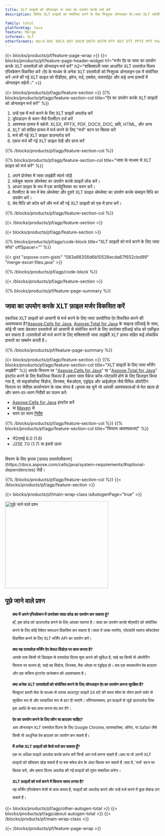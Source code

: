 ```yaml
---
title: XLT फ़ाइलों को ऑनलाइन या जावा का उपयोग करके मर्ज करें
description: विभिन्न XLT फ़ाइलों को संयोजित करने के लिए निःशुल्क ऑनलाइन ऐप।जावा XLT वर्कशीट को अन्य प्रारूपों में मर्ज करने के लिए लाइब्रेरी कोड को मर्ज कर रहा है।

family: total
platformtag: Java
feature: Merge
informat: XLT
otherformats: Word DOC DOCX DOT DOCM DOTX DOTM RTF ODT OTT PPTX PPT Powerpoint PPS PPSX PPSM POTM ODP OTP POT PPTM POTX PDF GIF JPG JPEG PNG TIFF IMAGE BMP Excel XLS XLSX ODS TSV XLSB XLSM XLT XLTM XLTX
---
```

{{< blocks/products/pf/feature-page-wrap >}}
{{< blocks/products/pf/feature-page-header-widget h1="मर्जर ऐप या जावा का उपयोग करके XLT दस्तावेज़ों को ऑनलाइन मर्ज करें" h2="शक्तिशाली जावा आधारित XLT दस्तावेज़ विलय एप्लिकेशन विकसित करें।ऐप के माध्यम से अनेक XLT दस्तावेज़ों को निःशुल्क ऑनलाइन एक में संयोजित करें।मर्ज की गई XLT फ़ाइल को पीडीएफ, इमेज, वर्ड, एक्सेल, पावरपॉइंट और कई अन्य प्रारूपों में ऑनलाइन सहेजें।" >}}


{{< blocks/products/pf/agp/feature-section >}}
{{% blocks/products/pf/agp/feature-section-col title="ऐप का उपयोग करके XLT फ़ाइलों को ऑनलाइन मर्ज करें" %}}

1. उन्हें एक में मर्ज करने के लिए XLT फ़ाइलें अपलोड करें
1. ड्रॉपडाउन से चयन जैसे पैरामीटर दर्ज करें
1. आवश्यक प्रारूप में सहेजें: XLSX, PPTX, PDF, DOCX, DOC, छवि, HTML, और अन्य
1. XLT को वांछित प्रारूप में मर्ज करने के लिए "मर्ज" बटन पर क्लिक करें
1. मर्ज की गई XLT फ़ाइल डाउनलोड करें
1. एकल मर्ज की गई XLT फ़ाइल देखें और प्राप्त करें

{{% /blocks/products/pf/agp/feature-section-col %}}

{{% blocks/products/pf/agp/feature-section-col title="जावा के माध्यम से XLT फ़ाइल को मर्ज करें" %}}

1. अपने प्रोजेक्ट में जावा लाइब्रेरी संदर्भ जोड़ें
1. वर्कबुक क्लास ऑब्जेक्ट का उपयोग करके फ़ाइलें लोड करें।
1. आधार फ़ाइल के रूप में एक कार्यपुस्तिका का चयन करें।
1. पैरामीटर के रूप में बेस ऑब्जेक्ट और दूसरे XLT फ़ाइल ऑब्जेक्ट का उपयोग करके कंबाइन विधि का उपयोग करें।
1. सेव विधि को कॉल करें और मर्ज की गई XLT फ़ाइलों को एक में प्राप्त करें।

{{% /blocks/products/pf/agp/feature-section-col %}}

{{< /blocks/products/pf/agp/feature-section >}}

{{< blocks/products/pf/agp/feature-section >}}

{{% blocks/products/pf/agp/code-block title="XLT फ़ाइलों को मर्ज करने के लिए जावा कोड" offSpacer="" %}}

{{< gist "aspose-com-gists" "083a98356d6b10526ecda67f652cbd99" "merge-excel-files.java" >}}

{{% /blocks/products/pf/agp/code-block %}}

{{< /blocks/products/pf/agp/feature-section >}}

{{% blocks/products/pf/feature-page-summary %}}


<h2>जावा का उपयोग करके XLT फ़ाइल मर्जर विकसित करें</h2>

एकाधिक XLT फ़ाइलों को आसानी से मर्ज करने के लिए जावा उपयोगिता ऐप विकसित करने की आवश्यकता है?[Aspose.Cells for Java](https://products.aspose.com/cells/hi/java/), [Aspose.Total for Java](https://products.aspose.com/total/hi/java/) के चाइल्ड एपीआई के साथ, कोई भी जावा डेवलपर दस्तावेजों को आसानी से संयोजित करने के लिए उपरोक्त एपीआई कोड को एकीकृत कर सकता है।दस्तावेज़ों को मर्ज करने के लिए शक्तिशाली जावा लाइब्रेरी XLT प्रारूप सहित कई लोकप्रिय प्रारूपों का समर्थन करती है।<br />

{{% /blocks/products/pf/feature-page-summary %}}

{{< blocks/products/pf/agp/feature-section >}}
{{% blocks/products/pf/agp/feature-section-col title="XLT फ़ाइलों के लिए जावा मर्जिंग लाइब्रेरी" %}}
आपके सिस्टम पर "[Aspose.Cells for Java](https://products.aspose.com/cells/hi/java/)" या "[Aspose.Total for Java](https://products.aspose.com/total/hi/java/)" इंस्टॉल करने के लिए वैकल्पिक विकल्प हैं।हमारा जावा पैकेज क्रॉस-प्लेटफ़ॉर्म होने के लिए डिज़ाइन किया गया है, जो माइक्रोसॉफ्ट विंडोज, लिनक्स, मैकओएस, एंड्रॉइड और आईओएस जैसे विभिन्न ऑपरेटिंग सिस्टम पर जेवीएम कार्यान्वयन के साथ संगत है।कृपया वह चुनें जो आपकी आवश्यकताओं से मेल खाता हो और चरण-दर-चरण निर्देशों का पालन करें:<br />

- [Aspose.Cells for Java](https://docs.aspose.com/cells/java/installation/) इंस्टॉल करें
- या [Maven](https://releases.aspose.com/java/repo/com/aspose/aspose-cells/) से
- चरण दर चरण [निर्देश](https://docs.aspose.com/cells/java/installation/#install-aspose-cells-for-java-from-maven-repository)

{{% /blocks/products/pf/agp/feature-section-col %}}
{{% blocks/products/pf/agp/feature-section-col title="सिस्टम आवश्यकताएं" %}}

- जे2एसई 6.0 (1.6)
- J2SE 7.0 (1.7) या इससे ऊपर

<br />
विवरण के लिए कृपया [उत्पाद दस्तावेज़ीकरण](https://docs.aspose.com/cells/java/system-requirements/#optional-dependencies) देखें।

{{% /blocks/products/pf/agp/feature-section-col %}}
{{< /blocks/products/pf/agp/feature-section >}}

{{< blocks/products/pf/main-wrap-class isAutogenPage="true" >}}

<style>.howtolist li{margin-right: 0!important;line-height: 26px;position: relative;margin-bottom: 10px;font-size: 13px;list-style-type: none;}</style>
<div class="col-md-12 tl bg-gray-dark howtolist section">
  <a class="anchor" name="faqpage"></a>
  <div class="container tl dflex" itemscope="" itemtype="https://schema.org/FAQPage">
      <div class="col-md-4 howtosectiongfx">
          <img class="social-panel-hide-on-mobile" src="https://www.groupdocs.cloud/templates/brand/images/groupdocs/conversion/groupdocs_conversion-brand.png" alt="पूछे जाने वाले प्रश्न" width="335" height="283">
      </div>
      <div class="howtosection col-md-8">
          <div>
              <h2>पूछे जाने वाले प्रश्न</h2>
               <ul>
                  <li itemscope="" itemprop="mainEntity" itemtype="https://schema.org/Question">
                      <div>
                          <span itemprop="name"><b>क्या मैं अपने एप्लिकेशन में उपरोक्त जावा कोड का उपयोग कर सकता हूं?</b></span>
                      </div>
                      <div itemscope="" itemprop="acceptedAnswer" itemtype="https://schema.org/Answer">
                          <span itemprop="text">हाँ, इस कोड को डाउनलोड करने के लिए आपका स्वागत है। जावा का उपयोग करके बीएमपी1 को संयोजित करने के लिए कोई पेशेवर समाधान विकसित कर सकता है।जावा में उच्च-स्तरीय, प्लेटफ़ॉर्म स्वतंत्र सॉफ़्टवेयर विकसित करने के लिए XLT मर्जिंग API का उपयोग करें।</span>
                      </div>
                  </li>
                  <li itemscope="" itemprop="mainEntity" itemtype="https://schema.org/Question">
                      <div>
                          <span itemprop="name"><b>क्या यह दस्तावेज़ मर्जिंग ऐप केवल विंडोज़ पर काम करता है?</b></span>
                      </div>
                      <div itemscope="" itemprop="acceptedAnswer" itemtype="https://schema.org/Answer">
                          <span itemprop="text">आपके पास किसी भी डिवाइस से दस्तावेज़ विलय शुरू करने की सुविधा है, चाहे वह किसी भी ऑपरेटिंग सिस्टम पर चलता हो, चाहे वह विंडोज, लिनक्स, मैक ओएस या एंड्रॉइड हो। बस एक समकालीन वेब ब्राउज़र और एक सक्रिय इंटरनेट कनेक्शन की आवश्यकता है।</span>
                      </div>
                  </li>
                  <li itemscope="" itemprop="mainEntity" itemtype="https://schema.org/Question">
                      <div>
                          <span itemprop="name"><b>क्या अनेक XLT दस्तावेज़ों को संयोजित करने के लिए ऑनलाइन ऐप का उपयोग करना सुरक्षित है?</b></span>
                      </div>
                      <div itemscope="" itemprop="acceptedAnswer" itemtype="https://schema.org/Answer">
                          <span itemprop="text">बिल्कुल! हमारी सेवा के माध्यम से उत्पन्न आउटपुट फ़ाइलें 24 घंटे की समय सीमा के भीतर हमारे सर्वर से सुरक्षित रूप से और स्वचालित रूप से हटा दी जाएंगी। परिणामस्वरूप, इन फ़ाइलों से जुड़े डाउनलोड लिंक इस अवधि के बाद काम करना बंद कर देंगे।</span>
                      </div>
                  </li>                 
                  <li itemscope="" itemprop="mainEntity" itemtype="https://schema.org/Question">
                      <div>
                          <span itemprop="name"><b>ऐप का उपयोग करने के लिए कौन सा ब्राउज़र चाहिए?</b></span>
                      </div>
                      <div itemscope="" itemprop="acceptedAnswer" itemtype="https://schema.org/Answer">
                          <span itemprop="text">आप ऑनलाइन XLT दस्तावेज़ विलय के लिए Google Chrome, फ़ायरफ़ॉक्स, ओपेरा, या Safari जैसे किसी भी आधुनिक वेब ब्राउज़र का उपयोग कर सकते हैं।</span>
                      </div>
                  </li>
 		  <li itemscope="" itemprop="mainEntity" itemtype="https://schema.org/Question">
                      <div>
                          <span itemprop="name"><b>मैं अनेक XLT फ़ाइलों को कैसे मर्ज कर सकता हूँ?</b></span>
                      </div>
                      <div itemscope="" itemprop="acceptedAnswer" itemtype="https://schema.org/Answer">
                          <span itemprop="text">एक या अधिक फ़ाइलें अपलोड करके प्रारंभ करें जिन्हें आप मर्ज करना चाहते हैं।आप या तो अपनी XLT फ़ाइलों को खींचकर छोड़ सकते हैं या बस सफेद क्षेत्र के अंदर क्लिक कर सकते हैं।बाद में, 'मर्ज' बटन पर क्लिक करें, और हमारा विलय अपलोड की गई फ़ाइलों को तुरंत संसाधित करेगा।</span>
                      </div>
                  </li>
 		  <li itemscope="" itemprop="mainEntity" itemtype="https://schema.org/Question">
                      <div>
                          <span itemprop="name"><b>XLT फ़ाइलों को मर्ज करने में कितना समय लगता है?</b></span>
                      </div>
                      <div itemscope="" itemprop="acceptedAnswer" itemtype="https://schema.org/Answer">
                          <span itemprop="text">यह मर्जिंग एप्लिकेशन तेजी से काम करता है, फाइलों को अपलोड करने और उन्हें मर्ज करने में कुछ सेकंड लग सकते हैं।</span>
                      </div>
                  </li>
              </ul>
          </div>
      </div>
  </div>

{{< blocks/products/pf/agp/other-autogen-total >}}
{{< blocks/products/pf/agp/about-autogen-total >}}
{{< /blocks/products/pf/main-wrap-class >}}

{{< /blocks/products/pf/feature-page-wrap >}}